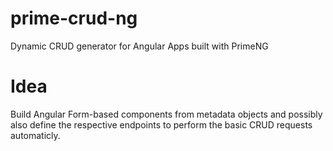 # prime-crud-ng
Dynamic CRUD generator for Angular Apps built with PrimeNG

# Idea

Build Angular Form-based components from metadata objects and possibly also define the respective endpoints to perform the basic CRUD requests automaticly.

